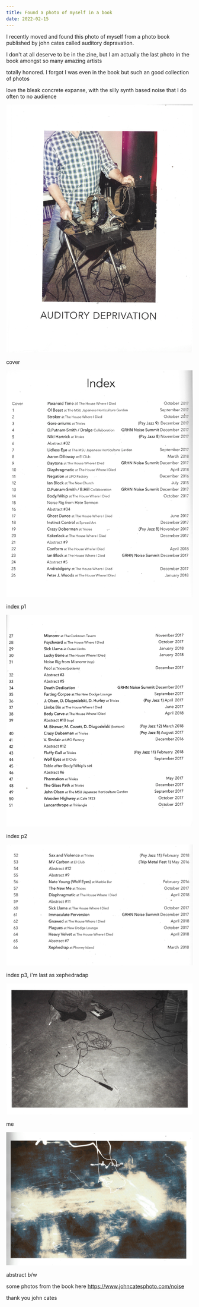 ```yaml
---
title: Found a photo of myself in a book
date: 2022-02-15
---
```


I recently moved and found this photo of myself from a photo book published by john cates called auditory depravation.

I don't at all deserve to be in the zine, but I am actually the last photo in
the book amongst so many amazing artists

totally honored. I forgot I was even in the book but such an good collection of photos

love the bleak concrete expanse, with the silly synth based noise that I do
often to no audience

<img src="/photos/noise/cover-crop-fs8.png" />

cover

<img src="/photos/noise/out20-crop-fs8.png" />

index p1

<img src="/photos/noise/out21-crop-fs8.png" />

index p2

<img src="/photos/noise/out22-crop-fs8.png" />

index p3, i'm last as xephedradap

<img src="/photos/noise/out15-crop-fs8.png" />

me

<img src="/photos/noise/out16-crop-fs8.png" />

abstract b/w

some photos from the book here https://www.johncatesphoto.com/noise

thank you john cates
